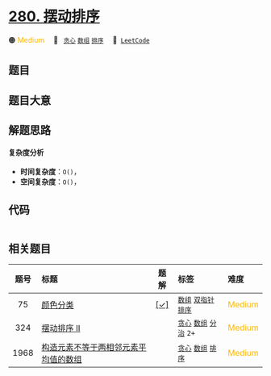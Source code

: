 # [280. 摆动排序](https://leetcode.com/problems/wiggle-sort)

🟠 <font color=#ffb800>Medium</font>&emsp; 🔖&ensp; [`贪心`](/tag/greedy.md) [`数组`](/tag/array.md) [`排序`](/tag/sorting.md)&emsp; 🔗&ensp;[`LeetCode`](https://leetcode.com/problems/wiggle-sort)

## 题目




## 题目大意




## 解题思路

#### 复杂度分析

- **时间复杂度**：`O()`，
- **空间复杂度**：`O()`，

## 代码

```javascript

```

## 相关题目

<!-- prettier-ignore -->
| 题号 | 标题 | 题解 | 标签 | 难度 |
| :------: | :------ | :------: | :------ | :------ |
| 75 | [颜色分类](https://leetcode.com/problems/sort-colors) | [[✓]](/problem/0075.md) |  [`数组`](/tag/array.md) [`双指针`](/tag/two-pointers.md) [`排序`](/tag/sorting.md) | <font color=#ffb800>Medium</font> |
| 324 | [摆动排序 II](https://leetcode.com/problems/wiggle-sort-ii) |  |  [`贪心`](/tag/greedy.md) [`数组`](/tag/array.md) [`分治`](/tag/divide-and-conquer.md) `2+` | <font color=#ffb800>Medium</font> |
| 1968 | [构造元素不等于两相邻元素平均值的数组](https://leetcode.com/problems/array-with-elements-not-equal-to-average-of-neighbors) |  |  [`贪心`](/tag/greedy.md) [`数组`](/tag/array.md) [`排序`](/tag/sorting.md) | <font color=#ffb800>Medium</font> |